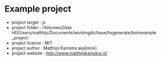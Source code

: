 # Example project

- project target 	: js
- project folder 	: /Volumes/Data HD/Users/matthijs/Documents/workingdir/haxe/hxgenerate/bin/example_project
- project license 	: MIT
- project author 	: Matthijs Kamstra aka[mck]
- project website 	: http://www.matthijskamstra.nl/


